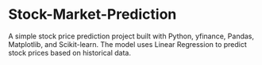 # Stock-Market-Prediction
A simple stock price prediction project built with Python, yfinance, Pandas, Matplotlib, and Scikit-learn. The model uses Linear Regression to predict stock prices based on historical data.

